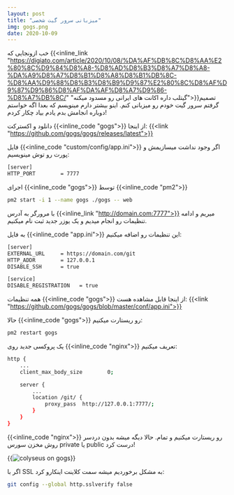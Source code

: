 ```yaml
---
layout: post
title: "میزبانی سرور گیت شخصی"
img: gogs.png
date: 2020-10-09
---
```


خب ازونجایی که {{<inline_link "https://digiato.com/article/2020/10/08/%DA%AF%DB%8C%D8%AA%E2%80%8C%D9%84%D8%A8-%D8%AD%D8%B3%D8%A7%D8%A8-%DA%A9%D8%A7%D8%B1%D8%A8%D8%B1%DB%8C-%D8%AA%D9%88%D8%B3%D8%B9%D9%87%E2%80%8C%D8%AF%D9%87%D9%86%D8%AF%DA%AF%D8%A7%D9%86-%D8%A7%DB%8C/" "گیتلب داره اکانت های ایرانی رو مسدود میکنه">}}تصمیم گرفتم سرور گیت خودم رو میزبانی کنم.
اینو بیشتر دارم مینویسم که بعدا اگه خواستم دوباره انجامش بدم یادم بیاد چکار کردم!

دانلود و اکسترکت {{<inline_code "gogs">}} از اینجا:
{{<link "https://github.com/gogs/gogs/releases/latest">}}

فایل {{<inline_code "custom/config/app.ini">}} اگر وجود نداشت میسازیمش و پورت رو توش مینویسیم: 
```Bash
[server]
HTTP_PORT        = 7777
```

اجرای {{<inline_code "gogs">}} توسط {{<inline_code "pm2">}}
```Bash
pm2 start -i 1 --name gogs ./gogs -- web
```

با مرورگر به آدرس {{<inline_link "http://domain.com:7777">}} میریم و ادامه تنظیمات رو انجام میدیم و یک یوزر جدید ثبت نام میکنیم.

به فایل {{<inline_code "app.ini">}} این تنظیمات رو اضافه میکنیم:

```Bash
[server]
EXTERNAL_URL     = https://domain.com/git
HTTP_ADDR        = 127.0.0.1
DISABLE_SSH      = true

[service]
DISABLE_REGISTRATION   = true
```

همه تنظیمات {{<inline_code "gogs">}} از اینجا قابل مشاهده هست:
{{<link "https://github.com/gogs/gogs/blob/master/conf/app.ini">}}

حالا {{<inline_code "gogs">}} رو ریستارت میکنیم:
```Bash
pm2 restart gogs
``` 

یک پروکسی جدید روی {{<inline_code "nginx">}} تعریف میکنیم:
```Bash
http {
    ...
    client_max_body_size        0;

    server {
        ...
        location /git/ {
            proxy_pass  http://127.0.0.1:7777/;
        }
    }
}
```

{{<inline_code "nginx">}} رو ریستارت میکنیم و تمام.
حالا دیگه میشه بدون دردسر روش مخزن سورس private یا public درست کرد!

{{<image src="colyseus_on_gogs.png" alt="colyseus on gogs">}}

اگر با SSL به مشکل برخوردیم میشه سمت کلاینت اینکارو کرد:
```Bash
git config --global http.sslverify false
```